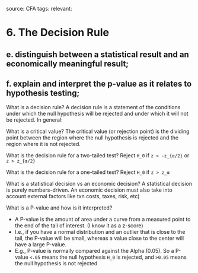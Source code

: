 source: CFA
tags: 
relevant: 

# 6. The Decision Rule

## e. distinguish between a statistical result and an economically meaningful result;
## f. explain and interpret the p-value as it relates to hypothesis testing;

What is a decision rule?
A decision rule is a statement of the conditions under which the null hypothesis will be rejected and under which it will not be rejected. In general:

What is a critical value?
The critical value (or rejection point) is the dividing point between the region where the null hypothesis is rejected and the region where it is not rejected. 

What is the decision rule for a two-tailed test?
Reject `H_0` if `z < -z_{α/2}` or `z > z_{α/2}`

What is the decision rule for a one-tailed test?
Reject `H_0` if `z > z_α`

What is a statistical decision vs an economic decision?
A statistical decision is purely numbers-driven. An economic decision must also take into account external factors like txn costs, taxes, risk, etc)


What is a P-value and how is it interpreted?
- A P-value is the amount of area under a curve from a measured point to the end of the tail of interest. (I know it as a z-score)
- I.e., if you have a normal distribution and an outlier that is close to the tail, the P-value will be small, whereas a value close to the center will have a large P-value.
- E.g., P-value is normally compared against the Alpha (0.05). So a P-value `<.05` means the null hypothesis `H_0` is rejected, and `>0.05` means the null hypothesis is not rejected

